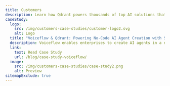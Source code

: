 ```yaml
---
title: Customers
description: Learn how Qdrant powers thousands of top AI solutions that require vector search with unparalleled efficiency, performance and massive-scale data processing.
caseStudy:
  logo:
    src: /img/customers-case-studies/customer-logo2.svg
    alt: Logo
  title: "Voiceflow & Qdrant: Powering No-Code AI Agent Creation with Scalable Vector Search"
  description: Voiceflow enables enterprises to create AI agents in a no-code environment by designing workflows. Qdrant's features and infrastructure provided Voiceflow with a stable, scalable, and efficient solution for their data processing and retrieval needs.
  link:
    text: Read Case Study
    url: /blog/case-study-voiceflow/
  image:
    src: /img/customers-case-studies/case-study2.png
    alt: Preview
sitemapExclude: true
---
```

